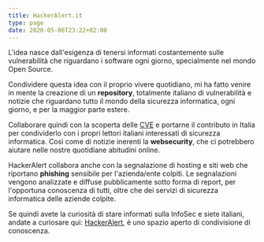 ```yaml
---
title: HackerAlert.it
type: page
date: 2020-05-06T23:22+02:00
---
```


L'idea nasce dall'esigenza di tenersi informati costantemente sulle vulnerabilità che riguardano i software ogni giorno, specialmente nel mondo Open Source.

Condividere questa idea con il proprio vivere quotidiano, mi ha fatto venire in mente la creazione di un **repository**, totalmente italiano di vulnerabilità e notizie che riguardano tutto il mondo della sicurezza informatica, ogni giorno, e per la maggior parte estere.

Collaborare quindi con la scoperta delle [CVE](https://cve.mitre.org/) e portarne il contributo in Italia per condividerlo con i propri lettori italiani interessati di sicurezza informatica. Così come di notizie inerenti la **websecurity**, che ci potrebbero aiutare nelle nostre quotidiane abitudini online.

HackerAlert collabora anche con la segnalazione di hosting e siti web che riportano **phishing** sensibile per l'azienda/ente colpiti. Le segnalazioni vengono analizzate e diffuse pubblicamente sotto forma di report, per l'opportuna conoscenza di tutti, oltre che dei servizi di sicurezza informatica delle aziende colpite.

Se quindi avete la curiosità di stare informati sulla InfoSec e siete italiani, andate a curiosare qui: [HackerAlert](http://www.hackeralert.it/), è uno spazio aperto di condivisione di conoscenza.
